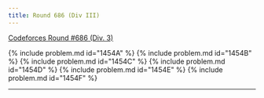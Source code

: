 ```yaml
---
title: Round 686 (Div III)
---
```


[Codeforces Round #686 (Div. 3)](https://codeforces.com/contest/1454)

{% include problem.md id="1454A" %}
{% include problem.md id="1454B" %}
{% include problem.md id="1454C" %}
{% include problem.md id="1454D" %}
{% include problem.md id="1454E" %}
{% include problem.md id="1454F" %}

* * *

<object data='notes/R-686.pdf' width='1000' height='1000' type='application/pdf'/>
